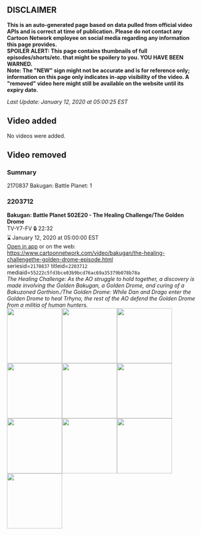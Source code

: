## DISCLAIMER
**This is an auto-generated page based on data pulled from official video APIs and is correct at time of publication. Please do not contact any Cartoon Network employee on social media regarding any information this page provides.**  
**SPOILER ALERT: This page contains thumbnails of full episodes/shorts/etc. that might be spoilery to you. YOU HAVE BEEN WARNED.**  
**Note: The "NEW" sign might not be accurate and is for reference only; information on this page only indicates in-app visibility of the video. A "removed" video here might still be available on the website until its expiry date.**  

_Last Update: January 12, 2020 at 05:00:25 EST_
## Video added
No videos were added.  
## Video removed
### Summary
2170837 Bakugan: Battle Planet: 1  
### 2203712
**Bakugan: Battle Planet S02E20 - The Healing Challenge/The Golden Drome**  
TV-Y7-FV 🔒 22:32  
⌛ January 12, 2020 at 05:00:00 EST  
[Open in app](https://tinyurl.com/uadnppo) or on the web: https://www.cartoonnetwork.com/video/bakugan/the-healing-challengethe-golden-drome-episode.html  
seriesid=`2170837` titleid=`2203712` mediaid=`55222c5fd3bce03b9bcd76ac69a35379b078b78a`  
_The Healing Challenge: As the AO struggle to hold together, a discovery is made involving the Golden Bakugan, a Golden Drome, and curing of a Bakuzoned Gorthion./The Golden Drome: While Dan and Drago enter the Golden Drome to heal Trhyno, the rest of the AO defend the Golden Drome from a militia of human hunters._  
<a href="https://s3.amazonaws.com/cartoonorchestrator/2203712_001_1280x720.jpg"><img src="https://s3.amazonaws.com/cartoonorchestrator/2203712_001_640x360.jpg" height="144px" /></a><a href="https://s3.amazonaws.com/cartoonorchestrator/2203712_002_1280x720.jpg"><img src="https://s3.amazonaws.com/cartoonorchestrator/2203712_002_640x360.jpg" height="144px" /></a><a href="https://s3.amazonaws.com/cartoonorchestrator/2203712_003_1280x720.jpg"><img src="https://s3.amazonaws.com/cartoonorchestrator/2203712_003_640x360.jpg" height="144px" /></a><a href="https://s3.amazonaws.com/cartoonorchestrator/2203712_004_1280x720.jpg"><img src="https://s3.amazonaws.com/cartoonorchestrator/2203712_004_640x360.jpg" height="144px" /></a><a href="https://s3.amazonaws.com/cartoonorchestrator/2203712_005_1280x720.jpg"><img src="https://s3.amazonaws.com/cartoonorchestrator/2203712_005_640x360.jpg" height="144px" /></a><a href="https://s3.amazonaws.com/cartoonorchestrator/2203712_006_1280x720.jpg"><img src="https://s3.amazonaws.com/cartoonorchestrator/2203712_006_640x360.jpg" height="144px" /></a><a href="https://s3.amazonaws.com/cartoonorchestrator/2203712_007_1280x720.jpg"><img src="https://s3.amazonaws.com/cartoonorchestrator/2203712_007_640x360.jpg" height="144px" /></a><a href="https://s3.amazonaws.com/cartoonorchestrator/2203712_008_1280x720.jpg"><img src="https://s3.amazonaws.com/cartoonorchestrator/2203712_008_640x360.jpg" height="144px" /></a><a href="https://s3.amazonaws.com/cartoonorchestrator/2203712_009_1280x720.jpg"><img src="https://s3.amazonaws.com/cartoonorchestrator/2203712_009_640x360.jpg" height="144px" /></a><a href="https://s3.amazonaws.com/cartoonorchestrator/2203712_010_1280x720.jpg"><img src="https://s3.amazonaws.com/cartoonorchestrator/2203712_010_640x360.jpg" height="144px" /></a>
